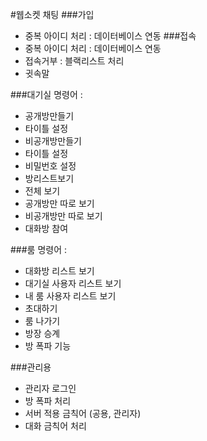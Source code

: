 #웹소켓 채팅
###가입
- 중복 아이디 처리 : 데이터베이스 연동
###접속
- 중복 아이디 처리 : 데이터베이스 연동
- 접속거부 : 블랙리스트 처리
- 귓속말

###대기실 명령어 :
- 공개방만들기
- 타이틀 설정 
- 비공개방만들기
- 타이틀 설정
- 비밀번호 설정
- 방리스트보기
- 전체 보기
- 공개방만 따로 보기
- 비공개방만 따로 보기
- 대화방 참여

###룸 명령어 : 
- 대화방 리스트 보기 
- 대기실 사용자 리스트 보기
- 내 룸 사용자 리스트 보기
- 초대하기
- 룸 나가기
- 방장 승계
- 방 폭파 기능

###관리용 
- 관리자 로그인
- 방 폭파 처리
- 서버 적용 금칙어 (공용, 관리자) 
- 대화 금칙어 처리

